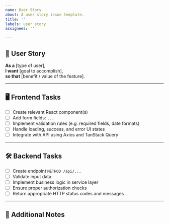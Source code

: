 ```yaml
---
name: User Story
about: A user story issue template.
title: ''
labels: user story
assignees: ''

---
```


## 🧩 User Story

**As a** [type of user],  
**I want** [goal to accomplish],  
**so that** [benefit / value of the feature].

---

## 🖥️ Frontend Tasks

- [ ] Create relevant React component(s)
- [ ] Add form fields: `...`
- [ ] Implement validation rules (e.g. required fields, date formats)
- [ ] Handle loading, success, and error UI states
- [ ] Integrate with API using Axios and TanStack Query

---

## 🛠️ Backend Tasks

- [ ] Create endpoint `METHOD /api/...`
- [ ] Validate input data
- [ ] Implement business logic in service layer
- [ ] Ensure proper authorization checks
- [ ] Return appropriate HTTP status codes and messages

---

## 📎 Additional Notes
